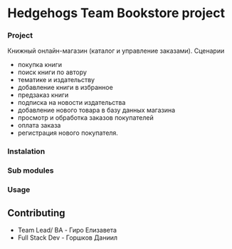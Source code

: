 # Hedgehogs Team Bookstore project

### Project
Книжный онлайн-магазин (каталог и управление заказами).
Сценарии
- покупка книги 
- поиск книги по автору 
- тематике и издательству
- добавление книги в избранное
- предзаказ книги
- подписка на новости издательства
- добавление нового товара в базу данных магазина
- просмотр и обработка заказов покупателей
- оплата заказа
- регистрация нового покупателя.

### Instalation

### Sub modules

### Usage

## Contributing
- Team Lead/ BA - Гиро Елизавета
- Full Stack Dev - Горшков Даниил
